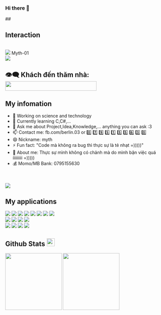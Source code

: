 

### Hi there 👋

##<h2>Interaction</h2><br>
<img src="https://img.shields.io/github/forks/merlin2x3/myth-01.svg"></img> Myth-01<br>
<img src="https://img.shields.io/github/followers/merlin2x3.svg?style=social&label=Follow&maxAge=2592000"></img>

## 👁️‍🗨️ Khách đến thăm nhà:    <img height="30px" Width="290px" src="https://profile-counter.glitch.me/merlin2x3/count.svg">

## My infomation
- 🔭 Working on science and technology 
- 🌱 Currently learning C,C#,...
- 💬 Ask me about Project,Idea,Knowledge,... anything you can ask :3
- 📫 Contact me: fb.com/berlin.03 or 0️⃣ 7️⃣ 9️⃣ 5️⃣ 1️⃣ 5️⃣ 5️⃣ 6️⃣ 3️⃣ 0️⃣
- 😄 Nickname: myth
- ⚡  Fun fact: "Code mà không ra bug thì thực sự là tẻ nhạt =)))))"
- 📝 About me: Thực sự mình không có chảnh mà do mình bận việc quá íiiiiiiii =)))))
- 💰 Momo/MB Bank: 0795155630
<br>
<br>
<img src="https://user-images.githubusercontent.com/73097560/115834477-dbab4500-a447-11eb-908a-139a6edaec5c.gif"> 
<h2>My applications</h2>

<img src="https://img.shields.io/badge/C-00599C?style=for-the-badge&logo=c&logoColor=white"></img>
<img src="https://img.shields.io/badge/C%2B%2B-00599C?style=for-the-badge&logo=c%2B%2B&logoColor=white"></img>
<img src="https://img.shields.io/badge/C%23-239120?style=for-the-badge&logo=c-sharp&logoColor=white"></img>
<img src="https://img.shields.io/badge/Python-14354C?style=for-the-badge&logo=python&logoColor=white"></img>
<img src="https://img.shields.io/badge/-Git-%23F05032?style=flat-square&logo=git&logoColor=%23ffffff"></img>
<img src="https://img.shields.io/badge/Discord-7289DA?style=for-the-badge&logo=discord&logoColor=white"></img>
<img src="https://img.shields.io/badge/GitHub-100000?style=for-the-badge&logo=github&logoColor=white"></img>
<img src="https://img.shields.io/badge/Shell_Script-121011?style=for-the-badge&logo=gnu-bash&logoColor=white"></img>
<br>
<img src="https://img.shields.io/badge/Android-3DDC84?style=for-the-badge&logo=android&logoColor=white"></img>
<img src="https://img.shields.io/badge/iOS-000000?style=for-the-badge&logo=ios&logoColor=white"></img>
<img src="https://img.shields.io/badge/Windows-0078D6?style=for-the-badge&logo=windows&logoColor=white"></img>
<img src="https://img.shields.io/badge/Ubuntu-E95420?style=for-the-badge&logo=ubuntu&logoColor=white"></img>
<br>
<img src="https://img.shields.io/badge/Facebook-1877F2?style=for-the-badge&logo=facebook&logoColor=white"></img>
<img src="https://img.shields.io/badge/Facebook-1877F2?style=for-the-badge&logo=facebook&logoColor=white"></img>
<img src="https://img.shields.io/badge/Facebook-1877F2?style=for-the-badge&logo=facebook&logoColor=white"></img>
<img src="https://user-images.githubusercontent.com/73097560/115834477-dbab4500-a447-11eb-908a-139a6edaec5c.gif"></img>

 
<h2>Github Stats <img src="https://media.giphy.com/media/cj87CxfRtrUifF3Ryk/giphy.gif" width="25px"></h2>
 
<a align="center" href="https://github.com/merlin2x3">
  <img height="180em" src="https://github-readme-stats-eight-theta.vercel.app/api?username=merlin2x3&show_icons=true&theme=algolia&include_all_commits=true&count_private=true" align="left">
 <img height="180em" src="https://github-readme-stats-eight-theta.vercel.app/api/top-langs/?username=merlin2x3&layout=compact&langs_count=8&theme=algolia">
</a>
